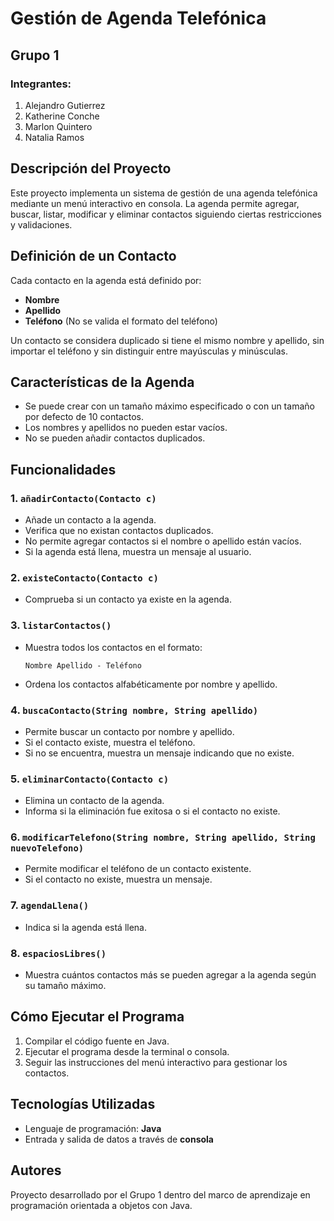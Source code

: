 # Gestión de Agenda Telefónica

## Grupo 1
### Integrantes:
1. Alejandro Gutierrez
2. Katherine Conche
3. Marlon Quintero
4. Natalia Ramos

## Descripción del Proyecto
Este proyecto implementa un sistema de gestión de una agenda telefónica mediante un menú interactivo en consola. La agenda permite agregar, buscar, listar, modificar y eliminar contactos siguiendo ciertas restricciones y validaciones.

## Definición de un Contacto
Cada contacto en la agenda está definido por:
- **Nombre**
- **Apellido**
- **Teléfono** (No se valida el formato del teléfono)

Un contacto se considera duplicado si tiene el mismo nombre y apellido, sin importar el teléfono y sin distinguir entre mayúsculas y minúsculas.

## Características de la Agenda
- Se puede crear con un tamaño máximo especificado o con un tamaño por defecto de 10 contactos.
- Los nombres y apellidos no pueden estar vacíos.
- No se pueden añadir contactos duplicados.

## Funcionalidades
### 1. `añadirContacto(Contacto c)`
- Añade un contacto a la agenda.
- Verifica que no existan contactos duplicados.
- No permite agregar contactos si el nombre o apellido están vacíos.
- Si la agenda está llena, muestra un mensaje al usuario.

### 2. `existeContacto(Contacto c)`
- Comprueba si un contacto ya existe en la agenda.

### 3. `listarContactos()`
- Muestra todos los contactos en el formato:
  ```
  Nombre Apellido - Teléfono
  ```
- Ordena los contactos alfabéticamente por nombre y apellido.

### 4. `buscaContacto(String nombre, String apellido)`
- Permite buscar un contacto por nombre y apellido.
- Si el contacto existe, muestra el teléfono.
- Si no se encuentra, muestra un mensaje indicando que no existe.

### 5. `eliminarContacto(Contacto c)`
- Elimina un contacto de la agenda.
- Informa si la eliminación fue exitosa o si el contacto no existe.

### 6. `modificarTelefono(String nombre, String apellido, String nuevoTelefono)`
- Permite modificar el teléfono de un contacto existente.
- Si el contacto no existe, muestra un mensaje.

### 7. `agendaLlena()`
- Indica si la agenda está llena.

### 8. `espaciosLibres()`
- Muestra cuántos contactos más se pueden agregar a la agenda según su tamaño máximo.

## Cómo Ejecutar el Programa
1. Compilar el código fuente en Java.
2. Ejecutar el programa desde la terminal o consola.
3. Seguir las instrucciones del menú interactivo para gestionar los contactos.

## Tecnologías Utilizadas
- Lenguaje de programación: **Java**
- Entrada y salida de datos a través de **consola**

## Autores
Proyecto desarrollado por el Grupo 1 dentro del marco de aprendizaje en programación orientada a objetos con Java.

